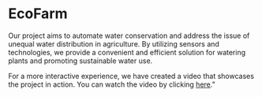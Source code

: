 # EcoFarm

Our project aims to automate water conservation and address the issue of unequal water distribution in agriculture. By utilizing sensors and technologies, we provide a convenient and efficient solution for watering plants and promoting sustainable water use.

For a more interactive experience, we have created a video that showcases the project in action. You can watch the video by clicking [here](insert_video_link)."
